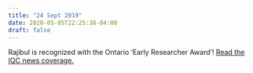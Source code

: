 ```yaml
---
title: "24 Sept 2019"
date: 2020-05-05T22:25:38-04:00
draft: false
---
```


Rajibul is recognized with the Ontario ‘Early Researcher Award’! <a href="https://uwaterloo.ca/institute-for-quantum-computing/news/rajibul-islam-recognized-early-researcher-award" target="_blank">Read the IQC news coverage.</a>
